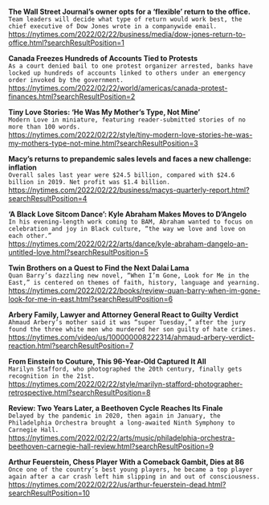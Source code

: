 **The Wall Street Journal’s owner opts for a ‘flexible’ return to the office.**\
`Team leaders will decide what type of return would work best, the chief executive of Dow Jones wrote in a companywide email.`\
https://nytimes.com/2022/02/22/business/media/dow-jones-return-to-office.html?searchResultPosition=1

**Canada Freezes Hundreds of Accounts Tied to Protests**\
`As a court denied bail to one protest organizer arrested, banks have locked up hundreds of accounts linked to others under an emergency order invoked by the government.`\
https://nytimes.com/2022/02/22/world/americas/canada-protest-finances.html?searchResultPosition=2

**Tiny Love Stories: ‘He Was My Mother’s Type, Not Mine’**\
`Modern Love in miniature, featuring reader-submitted stories of no more than 100 words.`\
https://nytimes.com/2022/02/22/style/tiny-modern-love-stories-he-was-my-mothers-type-not-mine.html?searchResultPosition=3

**Macy’s returns to prepandemic sales levels and faces a new challenge: inflation**\
`Overall sales last year were $24.5 billion, compared with $24.6 billion in 2019. Net profit was $1.4 billion.`\
https://nytimes.com/2022/02/22/business/macys-quarterly-report.html?searchResultPosition=4

**‘A Black Love Sitcom Dance’: Kyle Abraham Makes Moves to D’Angelo**\
`In his evening-length work coming to BAM, Abraham wanted to focus on celebration and joy in Black culture, “the way we love and love on each other.”`\
https://nytimes.com/2022/02/22/arts/dance/kyle-abraham-dangelo-an-untitled-love.html?searchResultPosition=5

**Twin Brothers on a Quest to Find the Next Dalai Lama**\
`Quan Barry’s dazzling new novel, “When I’m Gone, Look for Me in the East,” is centered on themes of faith, history, language and yearning.`\
https://nytimes.com/2022/02/22/books/review-quan-barry-when-im-gone-look-for-me-in-east.html?searchResultPosition=6

**Arbery Family, Lawyer and Attorney General React to Guilty Verdict**\
`Ahmaud Arbery’s mother said it was “super Tuesday,” after the jury found the three white men who murdered her son guilty of hate crimes.`\
https://nytimes.com/video/us/100000008222314/ahmaud-arbery-verdict-reaction.html?searchResultPosition=7

**From Einstein to Couture, This 96-Year-Old Captured It All**\
`Marilyn Stafford, who photographed the 20th century, finally gets recognition in the 21st.`\
https://nytimes.com/2022/02/22/style/marilyn-stafford-photographer-retrospective.html?searchResultPosition=8

**Review: Two Years Later, a Beethoven Cycle Reaches Its Finale**\
`Delayed by the pandemic in 2020, then again in January, the Philadelphia Orchestra brought a long-awaited Ninth Symphony to Carnegie Hall.`\
https://nytimes.com/2022/02/22/arts/music/philadelphia-orchestra-beethoven-carnegie-hall-review.html?searchResultPosition=9

**Arthur Feuerstein, Chess Player With a Comeback Gambit, Dies at 86**\
`Once one of the country’s best young players, he became a top player again after a car crash left him slipping in and out of consciousness.`\
https://nytimes.com/2022/02/22/us/arthur-feuerstein-dead.html?searchResultPosition=10

